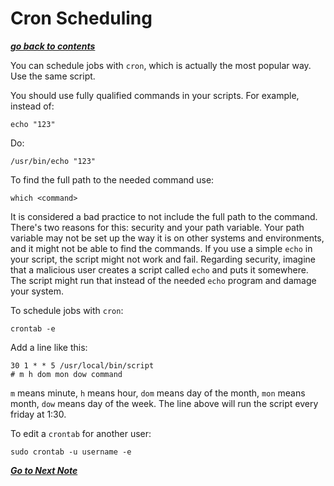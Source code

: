 # Cron Scheduling

[***go back to contents***](01-contents.md)

You can schedule jobs with `cron`, which is actually the most popular way. Use 
the same script.

You should use fully qualified commands in your scripts. For example, instead
of:

	echo "123"

Do:
	
	/usr/bin/echo "123"

To find the full path to the needed command use:

	which <command>

It is considered a bad practice to not include the full path to the command.
There's two reasons for this: security and your path variable. Your path
variable may not be set up the way it is on other systems and environments, and
it might not be able to find the commands. If you use a simple `echo` in your
script, the script might not work and fail. Regarding security, imagine that a
malicious user creates a script called `echo` and puts it somewhere. The script
might run that instead of the needed `echo` program and damage your system.

To schedule jobs with `cron`:

	crontab -e

Add a line like this:

	30 1 * * 5 /usr/local/bin/script
	# m h dom mon dow command

`m` means minute, `h` means hour, `dom` means day of the month, `mon` means
month, `dow` means day of the week. The line above will run the script every
friday at 1:30.

To edit a `crontab` for another user:

	sudo crontab -u username -e 

[***Go to Next Note***](16-arguments.md)
